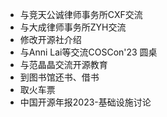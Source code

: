 - 与竞天公诚律师事务所CXF交流
- 与大成律师事务所ZYH交流
- 修改开源社介绍
- 与Anni Lai等交流COSCon'23 圆桌
- 与范晶晶交流开源教育
- 到图书馆还书、借书
- 取火车票
- 中国开源年报2023-基础设施讨论